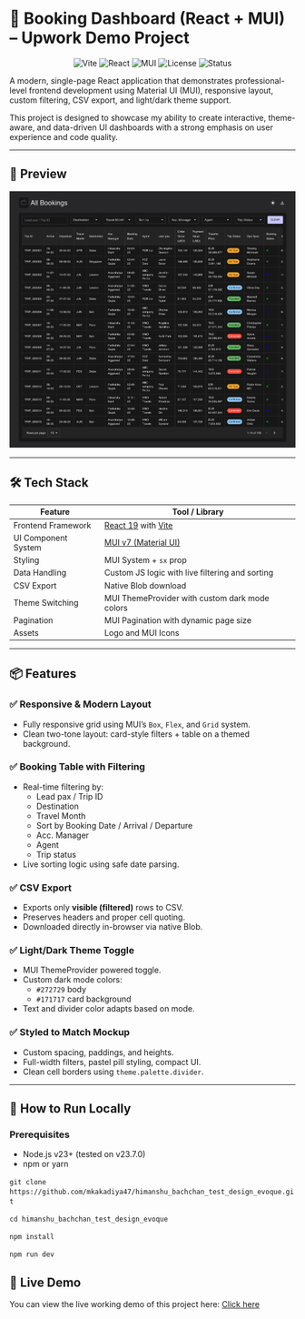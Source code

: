 <h1 id="-himanshu_bachchan_test_design_evoque-react-mui-upwork-demo-project">🧾 Booking Dashboard (React + MUI) – Upwork Demo Project</h1>
<p align="center">
    <img src="https://img.shields.io/badge/Built%20With-Vite-646CFF?logo=vite" alt="Vite">
    <img src="https://img.shields.io/badge/Framework-React-61DAFB?logo=react" alt="React">
    <img src="https://img.shields.io/badge/UI-MUI-007FFF?logo=mui" alt="MUI">
    <img src="https://img.shields.io/badge/license-MIT-green.svg" alt="License">
    <img src="https://img.shields.io/badge/Status-Completed-green" alt="Status">
</p>
<p>A modern, single-page React application that demonstrates professional-level frontend development using Material UI (MUI), responsive layout, custom filtering, CSV export, and light/dark theme support.</p>
<p>This project is designed to showcase my ability to create interactive, theme-aware, and data-driven UI dashboards with a strong emphasis on user experience and code quality.</p>
<hr>
<h2 id="-preview">📸 Preview</h2>
<p><img src="./public/preview.png" alt="screenshot"></p>
<hr>
<h2 id="-tech-stack">🛠️ Tech Stack</h2>
<table>
    <thead>
        <tr>
            <th>Feature</th>
            <th>Tool / Library</th>
        </tr>
    </thead>
    <tbody>
        <tr>
            <td>Frontend Framework</td>
            <td><a href="https://reactjs.org">React 19</a> with <a href="https://vitejs.dev">Vite</a></td>
        </tr>
        <tr>
            <td>UI Component System</td>
            <td><a href="https://mui.com">MUI v7 (Material UI)</a></td>
        </tr>
        <tr>
            <td>Styling</td>
            <td>MUI System + <code>sx</code> prop</td>
        </tr>
        <tr>
            <td>Data Handling</td>
            <td>Custom JS logic with live filtering and sorting</td>
        </tr>
        <tr>
            <td>CSV Export</td>
            <td>Native Blob download</td>
        </tr>
        <tr>
            <td>Theme Switching</td>
            <td>MUI ThemeProvider with custom dark mode colors</td>
        </tr>
        <tr>
            <td>Pagination</td>
            <td>MUI Pagination with dynamic page size</td>
        </tr>
        <tr>
            <td>Assets</td>
            <td>Logo and MUI Icons</td>
        </tr>
    </tbody>
</table>
<hr>
<h2 id="-features">📦 Features</h2>
<h3 id="-responsive-modern-layout">✅ Responsive &amp; Modern Layout</h3>
<ul>
    <li>Fully responsive grid using MUI’s <code>Box</code>, <code>Flex</code>, and <code>Grid</code> system.</li>
    <li>Clean two-tone layout: card-style filters + table on a themed background.</li>
</ul>
<h3 id="-booking-table-with-filtering">✅ Booking Table with Filtering</h3>
<ul>
    <li>Real-time filtering by:
        <ul>
            <li>Lead pax / Trip ID</li>
            <li>Destination</li>
            <li>Travel Month</li>
            <li>Sort by Booking Date / Arrival / Departure</li>
            <li>Acc. Manager</li>
            <li>Agent</li>
            <li>Trip status</li>
        </ul>
    </li>
    <li>Live sorting logic using safe date parsing.</li>
</ul>
<h3 id="-csv-export">✅ CSV Export</h3>
<ul>
    <li>Exports only <strong>visible (filtered)</strong> rows to CSV.</li>
    <li>Preserves headers and proper cell quoting.</li>
    <li>Downloaded directly in-browser via native Blob.</li>
</ul>
<h3 id="-light-dark-theme-toggle">✅ Light/Dark Theme Toggle</h3>
<ul>
    <li>MUI ThemeProvider powered toggle.</li>
    <li>Custom dark mode colors:
        <ul>
            <li><code>#272729</code> body</li>
            <li><code>#171717</code> card background</li>
        </ul>
    </li>
    <li>Text and divider color adapts based on mode.</li>
</ul>
<h3 id="-styled-to-match-mockup">✅ Styled to Match Mockup</h3>
<ul>
    <li>Custom spacing, paddings, and heights.</li>
    <li>Full-width filters, pastel pill styling, compact UI.</li>
    <li>Clean cell borders using <code>theme.palette.divider</code>.</li>
</ul>
<hr>
<h2 id="-how-to-run-locally">🚀 How to Run Locally</h2>
<h3 id="prerequisites">Prerequisites</h3>
<ul>
    <li>Node.js v23+ (tested on v23.7.0)</li>
    <li>npm or yarn</li>
</ul>
<p><code>git clone https://github.com/mkakadiya47/himanshu_bachchan_test_design_evoque.git</code></p>
<p><code>cd himanshu_bachchan_test_design_evoque</code></p>
<p><code>npm install</code></p>
<p><code>npm run dev</code></p>

<h2>🚀 Live Demo</h2>

<p>
  You can view the live working demo of this project here: 
  <a href="https://mkakadiya47.github.io/himanshu_bachchan_test_design_evoque/" target="_blank">
    Click here
  </a>
</p>
